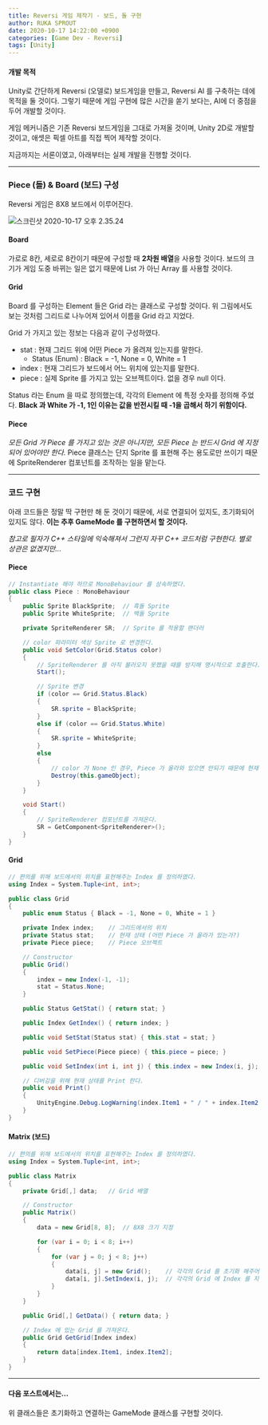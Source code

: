```yaml
---
title: Reversi 게임 제작기 - 보드, 돌 구현
author: RUKA SPROUT
date: 2020-10-17 14:22:00 +0900
categories: [Game Dev - Reversi]
tags: [Unity]
---
```


#### 개발 목적
Unity로 간단하게 Reversi (오델로) 보드게임을 만들고, Reversi AI 를 구축하는 데에 목적을 둘 것이다. 그렇기 때문에 게임 구현에 많은 시간을 쏟기 보다는, AI에 더 중점을 두어 개발할 것이다.

게임 메커니즘은 기존 Reversi 보드게임을 그대로 가져올 것이며, Unity 2D로 개발할 것이고, 애셋은 픽셀 아트를 직접 찍어 제작할 것이다.

지금까지는 서론이였고, 아래부터는 실제 개발을 진행할 것이다.

---

### Piece (돌) & Board (보드) 구성
Reversi 게임은 8X8 보드에서 이루어진다.

![스크린샷 2020-10-17 오후 2.35.24](https://i.imgur.com/FWiES9H.png)

#### Board
가로로 8칸, 세로로 8칸이기 때문에 구성할 때 **2차원 배열**을 사용할 것이다. 보드의 크기가 게임 도중 바뀌는 일은 없기 때문에 List 가 아닌 Array 를 사용할 것이다.

#### Grid
Board 를 구성하는 Element 들은 Grid 라는 클래스로 구성할 것이다. 위 그림에서도 보는 것처럼 그리드로 나누어져 있어서 이름을 Grid 라고 지었다.

Grid 가 가지고 있는 정보는 다음과 같이 구성하였다.
- stat : 현재 그리드 위에 어떤 Piece 가 올려져 있는지를 말한다.
    - Status (Enum) : Black = -1, None = 0, White = 1
- index : 현재 그리드가 보드에서 어느 위치에 있는지를 말한다.
- piece : 실제 Sprite 를 가지고 있는 오브젝트이다. 없을 경우 null 이다.

Status 라는 Enum 을 따로 정의했는데, 각각의 Element 에 특정 숫자를 정의해 주었다.
**Black 과 White 가 -1, 1인 이유는 값을 반전시킬 때 -1을 곱해서 하기 위함이다.**

#### Piece
*모든 Grid 가 Piece 를 가지고 있는 것은 아니지만, 모든 Piece 는 반드시 Grid 에 지정되어 있어야만 한다.*
Piece 클래스는 단지 Sprite 를 표현해 주는 용도로만 쓰이기 때문에 SpriteRenderer 컴포넌트를 조작하는 일을 맡는다.

---

### 코드 구현
아래 코드들은 정말 딱 구현만 해 둔 것이기 때문에, 서로 연결되어 있지도, 초기화되어 있지도 않다.
**이는 추후 GameMode 를 구현하면서 할 것이다.**

*참고로 필자가 C++ 스타일에 익숙해져서 그런지 자꾸 C++ 코드처럼 구현한다. 별로 상관은 없겠지만...*

#### Piece
```csharp
// Instantiate 해야 하므로 MonoBehaviour 를 상속하였다.
public class Piece : MonoBehaviour  
{
    public Sprite BlackSprite;  // 흑돌 Sprite
    public Sprite WhiteSprite;  // 백돌 Sprite

    private SpriteRenderer SR;  // Sprite 를 적용할 랜더러

    // color 파라미터 색상 Sprite 로 변경한다.
    public void SetColor(Grid.Status color)
    {
        // SpriteRenderer 를 아직 불러오지 못했을 때를 방지해 명시적으로 호출한다.
        Start();

        // Sprite 변경
        if (color == Grid.Status.Black)
        {
            SR.sprite = BlackSprite;
        }
        else if (color == Grid.Status.White)
        {
            SR.sprite = WhiteSprite;
        }
        else
        {
            // color 가 None 인 경우, Piece 가 올라와 있으면 안되기 때문에 현재 오브젝트를 제거한다.
            Destroy(this.gameObject);
        }
    }

    void Start()
    {
        // SpriteRenderer 컴포넌트를 가져온다.
        SR = GetComponent<SpriteRenderer>();
    }
}
```

#### Grid
```csharp
// 편의를 위해 보드에서의 위치를 표현해주는 Index 를 정의하였다.
using Index = System.Tuple<int, int>;

public class Grid
{
    public enum Status { Black = -1, None = 0, White = 1 }

    private Index index;    // 그리드에서의 위치
    private Status stat;    // 현재 상태 (어떤 Piece 가 올라가 있는가?)
    private Piece piece;    // Piece 오브젝트

    // Constructor
    public Grid()
    {
        index = new Index(-1, -1);
        stat = Status.None;
    }

    public Status GetStat() { return stat; }

    public Index GetIndex() { return index; }

    public void SetStat(Status stat) { this.stat = stat; }

    public void SetPiece(Piece piece) { this.piece = piece; }

    public void SetIndex(int i, int j) { this.index = new Index(i, j); }

    // 디버깅을 위해 현재 상태를 Print 한다.
    public void Print()
    {
        UnityEngine.Debug.LogWarning(index.Item1 + " / " + index.Item2 + " / " + stat.ToString());
    }
}
```

#### Matrix (보드)
```csharp
// 편의를 위해 보드에서의 위치를 표현해주는 Index 를 정의하였다.
using Index = System.Tuple<int, int>;

public class Matrix
{
    private Grid[,] data;   // Grid 배열

    // Constructor
    public Matrix()
    {
        data = new Grid[8, 8];  // 8X8 크기 지정

        for (var i = 0; i < 8; i++)
        {
            for (var j = 0; j < 8; j++)
            {
                data[i, j] = new Grid();    // 각각의 Grid 를 초기화 해주어야 한다.
                data[i, j].SetIndex(i, j);  // 각각의 Grid 에 Index 를 지정해준다.
            }
        }
    }

    public Grid[,] GetData() { return data; }

    // Index 에 있는 Grid 를 가져온다.
    public Grid GetGrid(Index index)
    {
        return data[index.Item1, index.Item2];
    }
}
```

---

#### 다음 포스트에서는...
위 클래스들은 초기화하고 연결하는 GameMode 클래스를 구현할 것이다.
